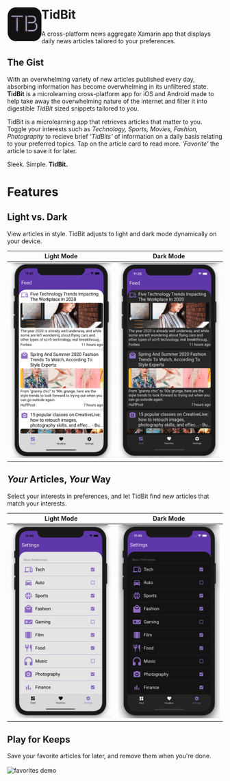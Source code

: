 # TidBit  <img align="left" src="IconRepo/appicons/tbround.png" width="80" >  
A cross-platform news aggregate Xamarin app that displays daily news articles tailored to your preferences.

## The Gist
With an overwhelming variety of new articles published every day, absorbing information has become overwhelming in its unfiltered state. **TidBit** is a microlearning cross-platform app for iOS and Android made to help take away the overwhelming nature of the internet and filter it into digestible _TidBit_ sized snippets tailored to _you_.

TidBit is a microlearning app that retrieves articles that matter to you. Toggle your interests such as *Technology, Sports, Movies, Fashion, Photography* to recieve brief _'TidBits'_ of information on a daily basis relating to your preferred topics. Tap on the article card to read more. _'Favorite'_ the article to save it for later.

Sleek. Simple. **TidBit.**

# Features
## Light vs. Dark
View articles in style. TidBit adjusts to light and dark mode dynamically on your device.

 Light Mode            |  Dark Mode
:-------------------------:|:-------------------------:
<img src="IconRepo/screenshots/ios-light-feed.png" alt="ios light feed" width="250"/>  |  <img src="IconRepo/screenshots/ios-dark-feed.png" alt="ios dark feed" width="250"/> 

## _Your_ Articles, _Your_ Way
Select your interests in preferences, and let TidBit find new articles that match your interests.

 Light Mode            |  Dark Mode
:-------------------------:|:-------------------------:
<img src="IconRepo/screenshots/ios-light-settings.png" alt="ios light settings" width="250"/>  |  <img src="IconRepo/screenshots/ios-dark-settings.png" alt="ios dark settings" width="250"/> 

## Play for Keeps
Save your favorite articles for later, and remove them when you're done.
<br/><br/>
<img src="IconRepo/screenshots/ios-light-favdemo.gif" alt="favorites demo" width="320"/> 


